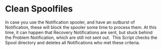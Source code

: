 # Clean Spoolfiles
In case you use the Notification spooler, and have an outburst of Notification, these will block the spooler some time to process them. At this time, it can happen that Recovery Notifications are sent, but stuck behind the Problem Notification, which are still not sent out.  This Script checks the Spool directory and deletes all Notifications who met these criteria.
